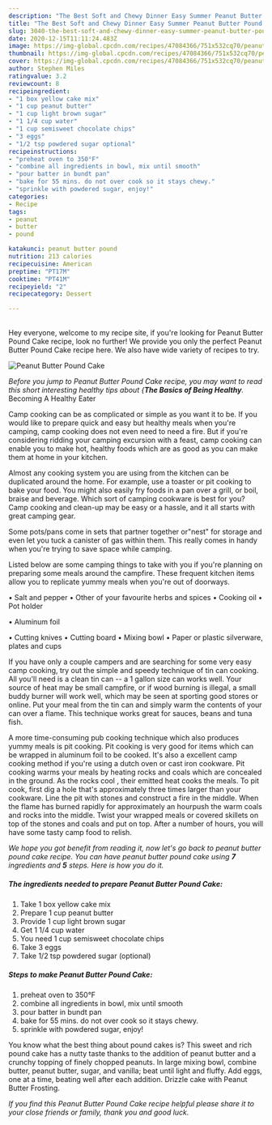 ```yaml
---
description: "The Best Soft and Chewy Dinner Easy Summer Peanut Butter Pound Cake"
title: "The Best Soft and Chewy Dinner Easy Summer Peanut Butter Pound Cake"
slug: 3040-the-best-soft-and-chewy-dinner-easy-summer-peanut-butter-pound-cake
date: 2020-12-15T11:11:24.483Z
image: https://img-global.cpcdn.com/recipes/47084366/751x532cq70/peanut-butter-pound-cake-recipe-main-photo.jpg
thumbnail: https://img-global.cpcdn.com/recipes/47084366/751x532cq70/peanut-butter-pound-cake-recipe-main-photo.jpg
cover: https://img-global.cpcdn.com/recipes/47084366/751x532cq70/peanut-butter-pound-cake-recipe-main-photo.jpg
author: Stephen Miles
ratingvalue: 3.2
reviewcount: 8
recipeingredient:
- "1 box yellow cake mix"
- "1 cup peanut butter"
- "1 cup light brown sugar"
- "1 1/4 cup water"
- "1 cup semisweet chocolate chips"
- "3 eggs"
- "1/2 tsp powdered sugar optional"
recipeinstructions:
- "preheat oven to 350°F"
- "combine all ingredients in bowl, mix until smooth"
- "pour batter in bundt pan"
- "bake for 55 mins. do not over cook so it stays chewy."
- "sprinkle with powdered sugar, enjoy!"
categories:
- Recipe
tags:
- peanut
- butter
- pound

katakunci: peanut butter pound 
nutrition: 213 calories
recipecuisine: American
preptime: "PT17M"
cooktime: "PT41M"
recipeyield: "2"
recipecategory: Dessert

---
```

<br>
Hey everyone, welcome to my recipe site, if you're looking for Peanut Butter Pound Cake recipe, look no further! We provide you only the perfect Peanut Butter Pound Cake recipe here. We also have wide variety of recipes to try.
<br>


![Peanut Butter Pound Cake](https://img-global.cpcdn.com/recipes/47084366/751x532cq70/peanut-butter-pound-cake-recipe-main-photo.jpg)

<i>Before you jump to Peanut Butter Pound Cake recipe, you may want to read this short interesting healthy tips about {<strong>The Basics of Being Healthy</strong>.</i>
Becoming A Healthy Eater

    
Camp cooking can be as complicated or simple as you want it to be. If you would like to prepare quick and easy but healthy meals when you're camping, camp cooking does not even need to need a fire. But if you're considering ridding your camping excursion with a feast, camp cooking can enable you to make hot, healthy foods which are as good as you can make them at home in your kitchen.

 Almost any cooking system you are using from the kitchen can be duplicated around the home. For example, use a toaster or pit cooking to bake your food. You might also easily fry foods in a pan over a grill, or boil, braise and beverage. Which sort of camping cookware is best for you? Camp cooking and clean-up may be easy or a hassle, and it all starts with great camping gear.

Some pots/pans come in sets that partner together or"nest" for storage and even let you tuck a canister of gas within them. This really comes in handy when you're trying to save space while camping.

Listed below are some camping things to take with you if you're planning on preparing some meals around the campfire. These frequent kitchen items allow you to replicate yummy meals when you're out of doorways.

• Salt and pepper
• Other of your favourite herbs and spices
• Cooking oil
• Pot holder

• Aluminum foil

• Cutting knives
• Cutting board
• Mixing bowl
• Paper or plastic silverware, plates and cups

If you have only a couple campers and are searching for some very easy camp cooking, try out the simple and speedy technique of tin can cooking. All you'll need is a clean tin can -- a 1 gallon size can works well. Your source of heat may be small campfire, or if wood burning is illegal, a small buddy burner will work well, which may be seen at sporting good stores or online. Put your meal from the tin can and simply warm the contents of your can over a flame.  This technique works great for sauces, beans and tuna fish.

A more time-consuming pub cooking technique which also produces yummy meals is pit cooking. Pit cooking is very good for items which can be wrapped in aluminum foil to be cooked.  It's also a excellent camp cooking method if you're using a dutch oven or cast iron cookware. Pit cooking warms your meals by heating rocks and coals which are concealed in the ground. As the rocks cool , their emitted heat cooks the meals. To pit cook, first dig a hole that's approximately three times larger than your cookware. Line the pit with stones and construct a fire in the middle. When the flame has burned rapidly for approximately an hourpush the warm coals and rocks into the middle. Twist your wrapped meals or covered skillets on top of the stones and coals and put on top. After a number of hours, you will have some tasty camp food to relish.


<i>We hope you got benefit from reading it, now let's go back to peanut butter pound cake recipe. You can have peanut butter pound cake using <strong>7</strong> ingredients and <strong>5</strong> steps. Here is how you do it.
</i>

##### The ingredients needed to prepare Peanut Butter Pound Cake:

1. Take 1 box yellow cake mix
1. Prepare 1 cup peanut butter
1. Provide 1 cup light brown sugar
1. Get 1 1/4 cup water
1. You need 1 cup semisweet chocolate chips
1. Take 3 eggs
1. Take 1/2 tsp powdered sugar (optional)


##### Steps to make Peanut Butter Pound Cake:

1. preheat oven to 350°F
1. combine all ingredients in bowl, mix until smooth
1. pour batter in bundt pan
1. bake for 55 mins. do not over cook so it stays chewy.
1. sprinkle with powdered sugar, enjoy!


You know what the best thing about pound cakes is? This sweet and rich pound cake has a nutty taste thanks to the addition of peanut butter and a crunchy topping of finely chopped peanuts. In large mixing bowl, combine butter, peanut butter, sugar, and vanilla; beat until light and fluffy. Add eggs, one at a time, beating well after each addition. Drizzle cake with Peanut Butter Frosting. 

<i>If you find this Peanut Butter Pound Cake recipe helpful please share it to your close friends or family, thank you and good luck.</i>
